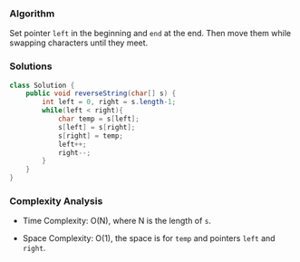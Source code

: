 ### Algorithm

Set pointer `left` in the beginning and `end` at the end. Then move them while swapping characters until they meet.

### Solutions

```java
class Solution {
    public void reverseString(char[] s) {
        int left = 0, right = s.length-1;
        while(left < right){
            char temp = s[left];
            s[left] = s[right];
            s[right] = temp;
            left++;
            right--;
        }
    }
}
```

### Complexity Analysis

+ Time Complexity: O(N), where N is the length of `s`.

+ Space Complexity: O(1), the space is for `temp` and pointers `left` and `right`.